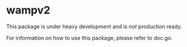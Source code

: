 wampv2
======

This package is under heavy development and is *not* production ready.

For information on how to use this package, please refer to doc.go.
